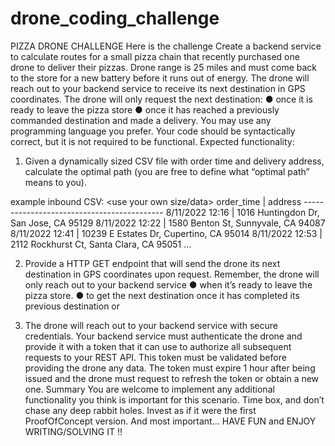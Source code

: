 # drone_coding_challenge

PIZZA DRONE CHALLENGE Here is the challenge
Create a backend service to calculate routes for a small pizza chain that recently purchased one drone to deliver their pizzas. Drone range is 25 miles and must come back to the store for a new battery before it runs out of energy.
The drone will reach out to your backend service to receive its next destination in GPS coordinates.
The drone will only request the next destination:
● once it is ready to leave the pizza store
● once it has reached a previously commanded destination and made a delivery.
You may use any programming language you prefer. Your code should be syntactically correct, but it is not required to be functional.
Expected functionality:

1. Given a dynamically sized CSV file with order time and delivery address, calculate the optimal path (you are free to define what “optimal path” means to you).

example inbound CSV: <use your own size/data>
order_time | address -------------------------------------------
8/11/2022 12:16 | 1016 Huntingdon Dr, San Jose, CA 95129 8/11/2022 12:22 | 1580 Benton St, Sunnyvale, CA 94087 8/11/2022 12:41 | 10239 E Estates Dr, Cupertino, CA 95014 8/11/2022 12:53 | 2112 Rockhurst Ct, Santa Clara, CA 95051 ...

2.  Provide a HTTP GET endpoint that will send the drone its next destination in GPS coordinates
    upon request. Remember, the drone will only reach out to your backend service
    ● when it’s ready to leave the pizza store.
    ● to get the next destination once it has completed its previous destination or

3.  The drone will reach out to your backend service with secure credentials. Your backend service
    must authenticate the drone and provide it with a token that it can use to authorize all subsequent requests to your REST API. This token must be validated before providing the drone any data. The token must expire 1 hour after being issued and the drone must request to refresh the token or obtain a new one.
    Summary
    You are welcome to implement any additional functionality you think is important for this scenario. Time box, and don’t chase any deep rabbit holes. Invest as if it were the first ProofOfConcept version.
    And most important... HAVE FUN and ENJOY WRITING/SOLVING IT !!
